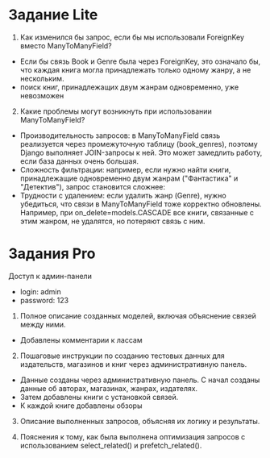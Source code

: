 # Задание Lite
1. Как изменился бы запрос, если бы мы использовали ForeignKey вместо ManyToManyField?
- Если бы связь Book и Genre была через ForeignKey, это означало бы, что каждая книга могла принадлежать только одному жанру, а не нескольким.
- поиск книг, принадлежащих двум жанрам одновременно, уже невозможен
2. Какие проблемы могут возникнуть при использовании ManyToManyField?
- Производительность запросов: в ManyToManyField связь реализуется через промежуточную таблицу (book_genres), поэтому Django выполняет JOIN-запросы к ней. Это может замедлить работу, если база данных очень большая.
- Сложность фильтрации: например, если нужно найти книги, принадлежащие одновременно двум жанрам ("Фантастика" и "Детектив"), запрос становится сложнее:
- Трудности с удалением: если удалить жанр (Genre), нужно убедиться, что связи в ManyToManyField тоже корректно обновлены. Например, при on_delete=models.CASCADE все книги, связанные с этим жанром, не удалятся, но потеряют связь с ним.


# Задания Pro
Доступ к админ-панели
- login: admin
- password: 123

1. Полное описание созданных моделей, включая объяснение связей между ними.
- Добавлены комментарии к лассам 

2. Пошаговые инструкции по созданию тестовых данных для издательств, магазинов и книг через административную панель.
- Данные созданы через административную панель. С начал созданы данные об авторах, магазинах, жанрах, издателях.
- Затем добавлены книги с установкой связей.
- К каждой книге добавлены обзоры

3. Описание выполненных запросов, объясняя их логику и результаты.


4. Пояснения к тому, как была выполнена оптимизация запросов с использованием select_related() и prefetch_related().


